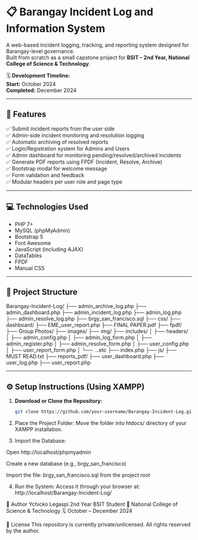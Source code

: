 # 📋 Barangay Incident Log and Information System

A web-based incident logging, tracking, and reporting system designed for Barangay-level governance.  
Built from scratch as a small capstone project for **BSIT – 2nd Year, National College of Science & Technology**.

🗓️ **Development Timeline:**  
**Start:** October 2024  
**Completed:** December 2024

---

## 📌 Features

✅ Submit incident reports from the user side  
✅ Admin-side incident monitoring and resolution logging  
✅ Automatic archiving of resolved reports  
✅ Login/Registration system for Admins and Users  
✅ Admin dashboard for monitoring pending/resolved/archived incidents  
✅ Generate PDF reports using FPDF (Incident, Resolve, Archive)  
✅ Bootstrap modal for welcome message  
✅ Form validation and feedback  
✅ Modular headers per user role and page type  

---

## 💻 Technologies Used

- PHP 7+
- MySQL (phpMyAdmin)
- Bootstrap 5
- Font Awesome
- JavaScript (including AJAX)
- DataTables
- FPDF
- Manual CSS

---

## 📂 Project Structure
Barangay-Incident-Log/
├── admin_archive_log.php
├── admin_dashboard.php
├── admin_incident_log.php
├── admin_log.php
├── admin_resolve_log.php
├── brgy_san_francisco.sql
├── css/
├── dashboard/
├── EME_user_report.php
├── FINAL PAPER.pdf
├── fpdf/
├── Group Photos/
├── images/
├── img/
├── includes/
│ ├── headers/
│ ├── admin_config.php
│ ├── admin_log_form.php
│ ├── admin_register.php
│ ├── admin_resolve_form.php
│ ├── user_config.php
│ ├── user_report_form.php
│ └── ...etc
├── index.php
├── js/
├── MUST READ.txt
├── reports_pdf/
├── user_dashboard.php
├── user_log.php
├── user_report.php

---

## ⚙️ Setup Instructions (Using XAMPP)

1. **Download or Clone the Repository:**
   ```bash
   git clone https://github.com/your-username/Barangay-Incident-Log.git
   
2. Place the Project Folder:
Move the folder into htdocs/ directory of your XAMPP installation.

3. Import the Database:

Open http://localhost/phpmyadmin

Create a new database (e.g., brgy_san_francisco)

Import the file: brgy_san_francisco.sql from the project root

4. Run the System:
Access it through your browser at:
http://localhost/Barangay-Incident-Log/

👤 Author
Ychicko Legaspi
2nd Year BSIT Student
📍 National College of Science & Technology
🗓️ October – December 2024

📎 License
This repository is currently private/unlicensed. All rights reserved by the author.
